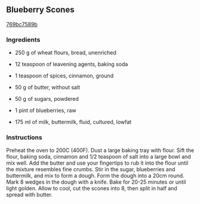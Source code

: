 ## Blueberry Scones

[769bc7589b](http://www.food.com/recipe/blueberry-scones-369622)

### Ingredients

 - 250 g of wheat flours, bread, unenriched

 - 12 teaspoon of leavening agents, baking soda

 - 1 teaspoon of spices, cinnamon, ground

 - 50 g of butter, without salt

 - 50 g of sugars, powdered

 - 1 pint of blueberries, raw

 - 175 ml of milk, buttermilk, fluid, cultured, lowfat

### Instructions

Preheat the oven to 200C (400F). Dust a large baking tray with flour. Sift the flour, baking soda, cinnamon and 1/2 teaspoon of salt into a large bowl and mix well. Add the butter and use your fingertips to rub it into the flour until the mixture resembles fine crumbs. Stir in the sugar, blueberries and buttermilk, and mix to form a dough. Form the dough into a 20cm round. Mark 8 wedges in the dough with a knife. Bake for 20-25 minutes or until light golden. Allow to cool, cut the scones into 8, then split in half and spread with butter.